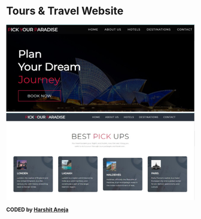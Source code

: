 # Tours & Travel Website

![template](./template.JPG)
![template2](./template2.JPG)
 
<b>CODED by [Harshit Aneja](https://github.com/harshit447)</b>





